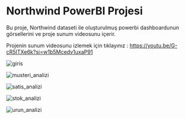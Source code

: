 # Northwind PowerBI Projesi

Bu proje, Northwind dataseti ile oluşturulmuş powerbi dashboardunun görsellerini ve proje sunum videosunu içerir.

Projenin sunum videosunu izlemek için tıklayınız : https://youtu.be/G-cR5ITXe6k?si=w1b5Mcedv1uxaP91 

![giris](https://github.com/user-attachments/assets/359ea04d-3792-4e38-8705-616797cde5c0)

![musteri_analizi](https://github.com/user-attachments/assets/af742368-3b57-48d1-8ed9-dc23b45447df)

![satis_analizi](https://github.com/user-attachments/assets/15d69dff-4c2e-491c-b269-94f7eedc7529)

![stok_analizi](https://github.com/user-attachments/assets/aa157860-c3b0-4e97-8347-caf2ded42cfa)

![urun_analizi](https://github.com/user-attachments/assets/72fcc748-d4cd-4240-819c-59e403a49539)



